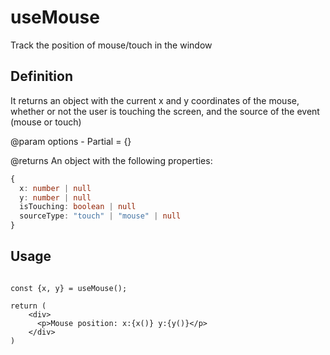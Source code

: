 # useMouse

Track the position of mouse/touch in the window

## Definition

It returns an object with the current x and y coordinates of the mouse, whether or not the user is touching the screen,
and the source of the event (mouse or touch)

@param options - Partial<UseMouseOptions> = {}

@returns An object with the following properties:

```ts
{
  x: number | null
  y: number | null
  isTouching: boolean | null
  sourceType: "touch" | "mouse" | null
}
```

## Usage

```tsx

const {x, y} = useMouse();

return (
    <div>
      <p>Mouse position: x:{x()} y:{y()}</p>
    </div>
)

```
